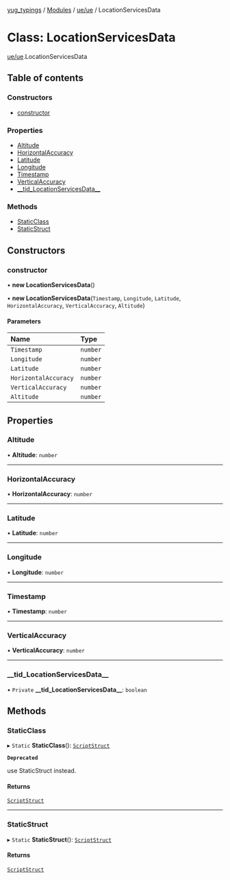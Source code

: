 [yug_typings](../README.md) / [Modules](../modules.md) / [ue/ue](../modules/ue_ue.md) / LocationServicesData

# Class: LocationServicesData

[ue/ue](../modules/ue_ue.md).LocationServicesData

## Table of contents

### Constructors

- [constructor](ue_ue.LocationServicesData.md#constructor)

### Properties

- [Altitude](ue_ue.LocationServicesData.md#altitude)
- [HorizontalAccuracy](ue_ue.LocationServicesData.md#horizontalaccuracy)
- [Latitude](ue_ue.LocationServicesData.md#latitude)
- [Longitude](ue_ue.LocationServicesData.md#longitude)
- [Timestamp](ue_ue.LocationServicesData.md#timestamp)
- [VerticalAccuracy](ue_ue.LocationServicesData.md#verticalaccuracy)
- [\_\_tid\_LocationServicesData\_\_](ue_ue.LocationServicesData.md#__tid_locationservicesdata__)

### Methods

- [StaticClass](ue_ue.LocationServicesData.md#staticclass)
- [StaticStruct](ue_ue.LocationServicesData.md#staticstruct)

## Constructors

### constructor

• **new LocationServicesData**()

• **new LocationServicesData**(`Timestamp`, `Longitude`, `Latitude`, `HorizontalAccuracy`, `VerticalAccuracy`, `Altitude`)

#### Parameters

| Name | Type |
| :------ | :------ |
| `Timestamp` | `number` |
| `Longitude` | `number` |
| `Latitude` | `number` |
| `HorizontalAccuracy` | `number` |
| `VerticalAccuracy` | `number` |
| `Altitude` | `number` |

## Properties

### Altitude

• **Altitude**: `number`

___

### HorizontalAccuracy

• **HorizontalAccuracy**: `number`

___

### Latitude

• **Latitude**: `number`

___

### Longitude

• **Longitude**: `number`

___

### Timestamp

• **Timestamp**: `number`

___

### VerticalAccuracy

• **VerticalAccuracy**: `number`

___

### \_\_tid\_LocationServicesData\_\_

• `Private` **\_\_tid\_LocationServicesData\_\_**: `boolean`

## Methods

### StaticClass

▸ `Static` **StaticClass**(): [`ScriptStruct`](ue_ue.ScriptStruct.md)

**`Deprecated`**

use StaticStruct instead.

#### Returns

[`ScriptStruct`](ue_ue.ScriptStruct.md)

___

### StaticStruct

▸ `Static` **StaticStruct**(): [`ScriptStruct`](ue_ue.ScriptStruct.md)

#### Returns

[`ScriptStruct`](ue_ue.ScriptStruct.md)
